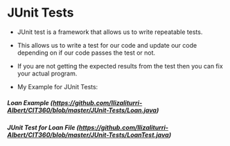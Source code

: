 # JUnit Tests

- JUnit test is a framework that allows us to write repeatable tests.
- This allows us to write a test for our code and update our code depending on if our code passes the test or not. 
- If you are not getting the expected results from the test then you can fix your actual program.


- My Example for JUnit Tests:

##### Loan Example (https://github.com/Ilizaliturri-Albert/CIT360/blob/master/JUnit-Tests/Loan.java)
##### JUnit Test for Loan File (https://github.com/Ilizaliturri-Albert/CIT360/blob/master/JUnit-Tests/LoanTest.java)
